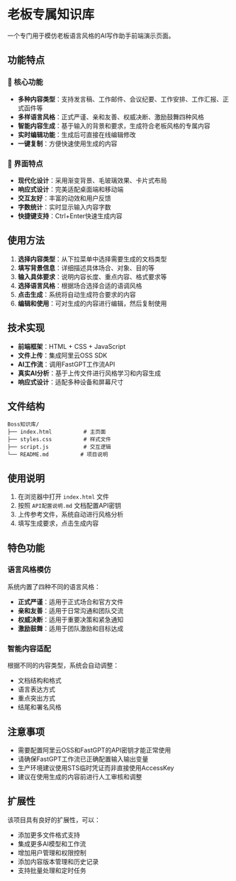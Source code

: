 # 老板专属知识库

一个专门用于模仿老板语言风格的AI写作助手前端演示页面。

## 功能特点

### 🎯 核心功能
- **多种内容类型**：支持发言稿、工作邮件、会议纪要、工作安排、工作汇报、正式函件等
- **多样语言风格**：正式严谨、亲和友善、权威决断、激励鼓舞四种风格
- **智能内容生成**：基于输入的背景和要求，生成符合老板风格的专属内容
- **实时编辑功能**：生成后可直接在线编辑修改
- **一键复制**：方便快速使用生成的内容

### 🎨 界面特点
- **现代化设计**：采用渐变背景、毛玻璃效果、卡片式布局
- **响应式设计**：完美适配桌面端和移动端
- **交互友好**：丰富的动效和用户反馈
- **字数统计**：实时显示输入内容字数
- **快捷键支持**：Ctrl+Enter快速生成内容

## 使用方法

1. **选择内容类型**：从下拉菜单中选择需要生成的文档类型
2. **填写背景信息**：详细描述具体场合、对象、目的等
3. **输入具体要求**：说明内容长度、重点内容、格式要求等
4. **选择语言风格**：根据场合选择合适的语调风格
5. **点击生成**：系统将自动生成符合要求的内容
6. **编辑和使用**：可对生成的内容进行编辑，然后复制使用

## 技术实现

- **前端框架**：HTML + CSS + JavaScript
- **文件上传**：集成阿里云OSS SDK
- **AI工作流**：调用FastGPT工作流API
- **真实AI分析**：基于上传文件进行风格学习和内容生成
- **响应式设计**：适配多种设备和屏幕尺寸

## 文件结构

```
Boss知识库/
├── index.html          # 主页面
├── styles.css          # 样式文件
├── script.js           # 交互逻辑
└── README.md          # 项目说明
```

## 使用说明

1. 在浏览器中打开 `index.html` 文件
2. 按照 `API配置说明.md` 文档配置API密钥
3. 上传参考文件，系统自动进行风格分析
4. 填写生成要求，点击生成内容

## 特色功能

### 语言风格模仿
系统内置了四种不同的语言风格：
- **正式严谨**：适用于正式场合和官方文件
- **亲和友善**：适用于日常沟通和团队交流
- **权威决断**：适用于重要决策和紧急通知
- **激励鼓舞**：适用于团队激励和目标达成

### 智能内容适配
根据不同的内容类型，系统会自动调整：
- 文档结构和格式
- 语言表达方式
- 重点突出方式
- 结尾和署名风格

## 注意事项

- 需要配置阿里云OSS和FastGPT的API密钥才能正常使用
- 请确保FastGPT工作流已正确配置输入输出变量
- 生产环境建议使用STS临时凭证而非直接使用AccessKey
- 建议在使用生成的内容前进行人工审核和调整

## 扩展性

该项目具有良好的扩展性，可以：
- 添加更多文件格式支持
- 集成更多AI模型和工作流
- 增加用户管理和权限控制
- 添加内容版本管理和历史记录
- 支持批量处理和定时任务 
